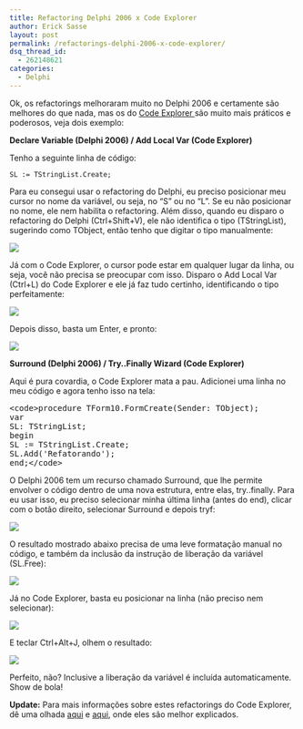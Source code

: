 ```yaml
---
title: Refactoring Delphi 2006 x Code Explorer
author: Erick Sasse
layout: post
permalink: /refactorings-delphi-2006-x-code-explorer/
dsq_thread_id:
  - 262148621
categories:
  - Delphi
---
```

Ok, os refactorings melhoraram muito no Delphi 2006 e certamente são melhores do que nada, mas os do [Code Explorer ][1]são muito mais práticos e poderosos, veja dois exemplo:

**Declare Variable (Delphi 2006) / Add Local Var (Code Explorer)**

Tenho a seguinte linha de código:

`SL := TStringList.Create;`

Para eu consegui usar o refactoring do Delphi, eu preciso posicionar meu cursor no nome da variável, ou seja, no &#8220;S&#8221; ou no &#8220;L&#8221;. Se eu não posicionar no nome, ele nem habilita o refactoring. Além disso, quando eu disparo o refactoring do Delphi (Ctrl+Shift+V), ele não identifica o tipo (TStringList), sugerindo como TObject, então tenho que digitar o tipo manualmente:

[<img border="0" src="http://static.flickr.com/43/82270490_20face1bbd_m.jpg" />][2]

Já com o Code Explorer, o cursor pode estar em qualquer lugar da linha, ou seja, você não precisa se preocupar com isso. Disparo o Add Local Var (Ctrl+L) do Code Explorer e ele já faz tudo certinho, identificando o tipo perfeitamente:

[<img border="0" src="http://static.flickr.com/43/82270491_5d7f634be1_m.jpg" />][3]

Depois disso, basta um Enter, e pronto:

<img border="0" src="http://static.flickr.com/42/82270493_86ba218588_o.png" />

**Surround (Delphi 2006) / Try..Finally Wizard (Code Explorer)**

Aqui é pura covardia, o Code Explorer mata a pau. Adicionei uma linha no meu código e agora tenho isso na tela:

<pre class="wp-code-highlight prettyprint">&lt;code&gt;procedure TForm10.FormCreate(Sender: TObject);
var
SL: TStringList;
begin
SL := TStringList.Create;
SL.Add(&#039;Refatorando&#039;);
end;&lt;/code&gt;</pre>

O Delphi 2006 tem um recurso chamado Surround, que lhe permite envolver o código dentro de uma nova estrutura, entre elas, try..finally. Para eu usar isso, eu preciso selecionar minha última linha (antes do end), clicar com o botão direito, selecionar Surround e depois tryf:

[<img border="0" src="http://static.flickr.com/37/82278640_ea25c59027.jpg" />  
][4]

O resultado mostrado abaixo precisa de uma leve formatação manual no código, e também da inclusão da instrução de liberação da variável (SL.Free):

<img border="0" src="http://static.flickr.com/36/82278642_57e1d393d4_o.png" />

Já no Code Explorer, basta eu posicionar na linha (não preciso nem selecionar):

![][5]

E teclar Ctrl+Alt+J, olhem o resultado:

<img border="0" src="http://static.flickr.com/41/82278643_6fff755cca_o.png" />

Perfeito, não? Inclusive a liberação da variável é incluída automaticamente. Show de bola!

**Update:** Para mais informações sobre estes refactorings do Code Explorer, dê uma olhada [aqui][6] e [aqui][7], onde eles são melhor explicados.

 [1]: http://www.modelmakertools.com/code-explorer/index.html
 [2]: http://static.flickr.com/43/82270490_20face1bbd_o.png
 [3]: http://static.flickr.com/43/82270491_5d7f634be1_o.png
 [4]: http://static.flickr.com/37/82278640_ea25c59027_o.png
 [5]: http://static.flickr.com/43/82283447_2903932711_o.png
 [6]: http://www.modelmakertools.com/articles/add-local-var.html
 [7]: http://www.modelmakertools.com/articles/try-finally-wizard.html